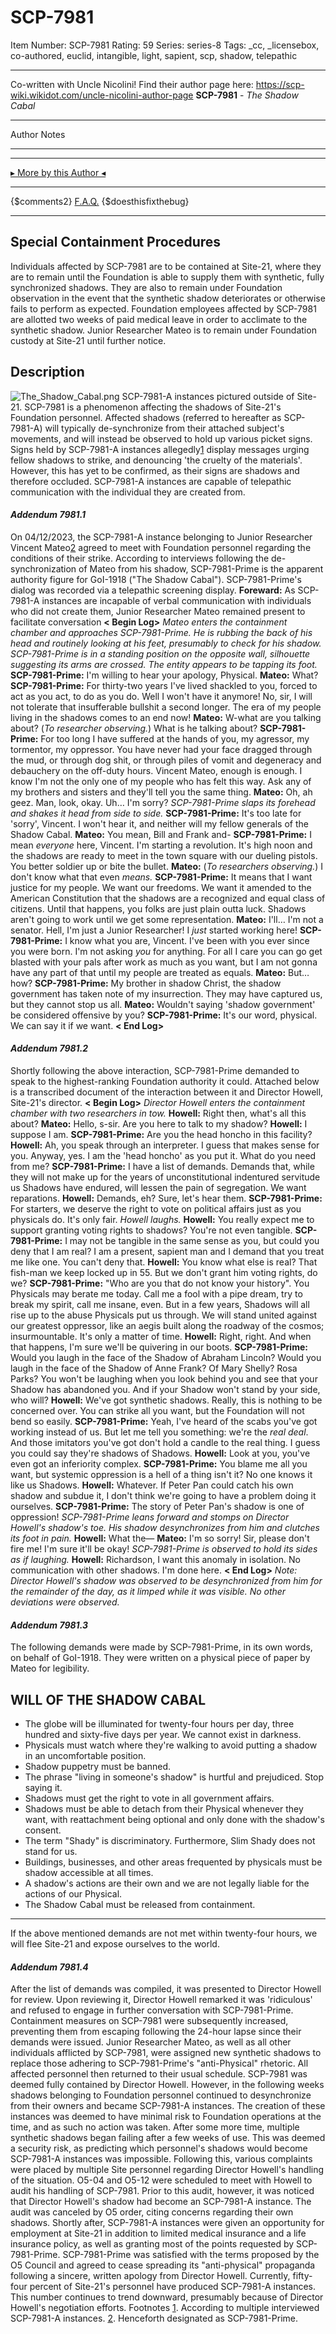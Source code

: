 # SCP-7981
Item Number: SCP-7981
Rating: 59
Series: series-8
Tags: _cc, _licensebox, co-authored, euclid, intangible, light, sapient, scp, shadow, telepathic

---

Co-written with Uncle Nicolini! Find their author page here: <https://scp-wiki.wikidot.com/uncle-nicolini-author-page>
**SCP-7981** \- _The Shadow Cabal_
* * *
Author Notes
* * *
* * *
[▸ More by this Author ◂](http://scp-wiki.wikidot.com/marceline-raynes-author-page)
* * *
{$comments2}
[F.A.Q.](https://scp-wiki.wikidot.com/component:info-ayers)
{$doesthisfixthebug}
* * *
## Special Containment Procedures
  
Individuals affected by SCP-7981 are to be contained at Site-21, where they are to remain until the Foundation is able to supply them with synthetic, fully synchronized shadows. They are also to remain under Foundation observation in the event that the synthetic shadow deteriorates or otherwise fails to perform as expected. 
Foundation employees affected by SCP-7981 are allotted two weeks of paid medical leave in order to acclimate to the synthetic shadow.
Junior Researcher Mateo is to remain under Foundation custody at Site-21 until further notice.  

## Description
![The_Shadow_Cabal.png](https://scp-wiki.wdfiles.com/local--files/scp-7981/The_Shadow_Cabal.png)
SCP-7981-A instances pictured outside of Site-21.
SCP-7981 is a phenomenon affecting the shadows of Site-21's Foundation personnel. Affected shadows (referred to hereafter as SCP-7981-A) will typically de-synchronize from their attached subject's movements, and will instead be observed to hold up various picket signs. Signs held by SCP-7981-A instances allegedly[1](javascript:;) display messages urging fellow shadows to strike, and denouncing 'the cruelty of the materials'. However, this has yet to be confirmed, as their signs are shadows and therefore occluded. SCP-7981-A instances are capable of telepathic communication with the individual they are created from.
#### _Addendum 7981.1_
On 04/12/2023, the SCP-7981-A instance belonging to Junior Researcher Vincent Mateo[2](javascript:;) agreed to meet with Foundation personnel regarding the conditions of their strike. According to interviews following the de-synchronization of Mateo from his shadow, SCP-7981-Prime is the apparent authority figure for GoI-1918 ("The Shadow Cabal"). SCP-7981-Prime's dialog was recorded via a telepathic screening display.
**Foreward:** As SCP-7981-A instances are incapable of verbal communication with individuals who did not create them, Junior Researcher Mateo remained present to facilitate conversation
**< Begin Log>**
_Mateo enters the containment chamber and approaches SCP-7981-Prime. He is rubbing the back of his head and routinely looking at his feet, presumably to check for his shadow. SCP-7981-Prime is in a standing position on the opposite wall, silhouette suggesting its arms are crossed. The entity appears to be tapping its foot._
**SCP-7981-Prime:** I'm willing to hear your apology, Physical.
**Mateo:** What?
**SCP-7981-Prime:** For thirty-two years I've lived shackled to you, forced to act as you act, to do as you do. Well I won't have it anymore! No, sir, I will not tolerate that insufferable bullshit a second longer. The era of my people living in the shadows comes to an end now!
**Mateo:** W-what are you talking about? (_To researcher observing._) What is he talking about?
**SCP-7981-Prime:** For too long I have suffered at the hands of you, my agressor, my tormentor, my oppressor. You have never had your face dragged through the mud, or through dog shit, or through piles of vomit and degeneracy and debauchery on the off-duty hours. Vincent Mateo, enough is enough. I know I'm not the only one of my people who has felt this way. Ask any of my brothers and sisters and they'll tell you the same thing.
**Mateo:** Oh, ah geez. Man, look, okay. Uh… I'm sorry?
_SCP-7981-Prime slaps its forehead and shakes it head from side to side._
**SCP-7981-Prime:** It's too late for 'sorry', Vincent. I won't hear it, and neither will my fellow generals of the Shadow Cabal.
**Mateo:** You mean, Bill and Frank and-
**SCP-7981-Prime:** I mean _everyone_ here, Vincent. I'm starting a revolution. It's high noon and the shadows are ready to meet in the town square with our dueling pistols. You better soldier up or bite the bullet.
**Mateo:** (_To researchers observing._) I don't know what that even _means._
**SCP-7981-Prime:** It means that I want justice for my people. We want our freedoms. We want it amended to the American Constitution that the shadows are a recognized and equal class of citizens. Until that happens, you folks are just plain outta luck. Shadows aren't going to work until we get some representation.
**Mateo:** I'll… I'm not a senator. Hell, I'm just a Junior Researcher! I _just_ started working here!
**SCP-7981-Prime:** I know what you are, Vincent. I've been with you ever since you were born. I'm not asking _you_ for anything. For all I care you can go get blasted with your pals after work as much as you want, but I am not gonna have any part of that until my people are treated as equals.
**Mateo:** But… how?
**SCP-7981-Prime:** My brother in shadow Christ, the shadow government has taken note of my insurrection. They may have captured us, but they cannot stop us all.
**Mateo:** Wouldn't saying 'shadow government' be considered offensive by you?
**SCP-7981-Prime:** It's our word, physical. We can say it if we want.
**< End Log>**
#### _Addendum 7981.2_
Shortly following the above interaction, SCP-7981-Prime demanded to speak to the highest-ranking Foundation authority it could. Attached below is a transcribed document of the interaction between it and Director Howell, Site-21's director.
**< Begin Log>**
_Director Howell enters the containment chamber with two researchers in tow._
**Howell:** Right then, what's all this about?
**Mateo:** Hello, s-sir. Are you here to talk to my shadow?
**Howell:** I suppose I am.
**SCP-7981-Prime:** Are you the head honcho in this facility?
**Howell:** Ah, you speak through an interpreter. I guess that makes sense for you. Anyway, yes. I am the 'head honcho' as you put it. What do you need from me?
**SCP-7981-Prime:** I have a list of demands. Demands that, while they will not make up for the years of unconstitutional indentured servitude us Shadows have endured, will lessen the pain of segregation. We want reparations.
**Howell:** Demands, eh? Sure, let's hear them.
**SCP-7981-Prime:** For starters, we deserve the right to vote on political affairs just as you physicals do. It's only fair.
_Howell laughs._
**Howell:** You really expect me to support granting voting rights to shadows? You're not even tangible.
**SCP-7981-Prime:** I may not be tangible in the same sense as you, but could you deny that I am real? I am a present, sapient man and I demand that you treat me like one. You can't deny that.
**Howell:** You know what else is real? That fish-man we keep locked up in 55. But we don't grant him voting rights, do we?
**SCP-7981-Prime:** "Who are you that do not know your history". You Physicals may berate me today. Call me a fool with a pipe dream, try to break my spirit, call me insane, even. But in a few years, Shadows will all rise up to the abuse Physicals put us through. We will stand united against our greatest oppressor, like an aegis built along the roadway of the cosmos; insurmountable. It's only a matter of time.
**Howell:** Right, right. And when that happens, I'm sure we'll be quivering in our boots.
**SCP-7981-Prime:** Would you laugh in the face of the Shadow of Abraham Lincoln? Would you laugh in the face of the Shadow of Anne Frank? Of Mary Shelly? Rosa Parks? You won't be laughing when you look behind you and see that your Shadow has abandoned you. And if your Shadow won't stand by your side, who will?
**Howell:** We've got synthetic shadows. Really, this is nothing to be concerned over. You can strike all you want, but the Foundation will not bend so easily.
**SCP-7981-Prime:** Yeah, I've heard of the scabs you've got working instead of us. But let me tell you something: we're the _real deal_. And those imitators you've got don't hold a candle to the real thing. I guess you could say they're shadows of Shadows.
**Howell:** Look at you, you've even got an inferiority complex.
**SCP-7981-Prime:** You blame me all you want, but systemic oppression is a hell of a thing isn't it? No one knows it like us Shadows.
**Howell:** Whatever. If Peter Pan could catch his own shadow and subdue it, I don't think we're going to have a problem doing it ourselves.
**SCP-7981-Prime:** The story of Peter Pan's shadow is one of oppression!
_SCP-7981-Prime leans forward and stomps on Director Howell's shadow's toe. His shadow desynchronizes from him and clutches its foot in pain._
**Howell:** What the—
**Mateo:** I'm so sorry! Sir, please don't fire me! I'm sure it'll be okay!
_SCP-7981-Prime is observed to hold its sides as if laughing._
**Howell:** Richardson, I want this anomaly in isolation. No communication with other shadows. I'm done here.
**< End Log>**
_Note: Director Howell's shadow was observed to be desynchronized from him for the remainder of the day, as it limped while it was visible. No other deviations were observed._
#### _Addendum 7981.3_
The following demands were made by SCP-7981-Prime, in its own words, on behalf of GoI-1918. They were written on a physical piece of paper by Mateo for legibility.
## WILL OF THE SHADOW CABAL
  * The globe will be illuminated for twenty-four hours per day, three hundred and sixty-five days per year. We cannot exist in darkness.
  * Physicals must watch where they're walking to avoid putting a shadow in an uncomfortable position.
  * Shadow puppetry must be banned.
  * The phrase "living in someone's shadow" is hurtful and prejudiced. Stop saying it.
  * Shadows must get the right to vote in all government affairs.
  * Shadows must be able to detach from their Physical whenever they want, with reattachment being optional and only done with the shadow's consent.
  * The term "Shady" is discriminatory. Furthermore, Slim Shady does not stand for us.
  * Buildings, businesses, and other areas frequented by physicals must be shadow accessible at all times.
  * A shadow's actions are their own and we are not legally liable for the actions of our Physical.
  * The Shadow Cabal must be released from containment.

* * *
If the above mentioned demands are not met within twenty-four hours, we will flee Site-21 and expose ourselves to the world.
#### _Addendum 7981.4_
After the list of demands was compiled, it was presented to Director Howell for review. Upon reviewing it, Director Howell remarked it was 'ridiculous' and refused to engage in further conversation with SCP-7981-Prime. Containment measures on SCP-7981 were subsequently increased, preventing them from escaping following the 24-hour lapse since their demands were issued.
Junior Researcher Mateo, as well as all other individuals afflicted by SCP-7981, were assigned new synthetic shadows to replace those adhering to SCP-7981-Prime's "anti-Physical" rhetoric. All affected personnel then returned to their usual schedule. SCP-7981 was deemed fully contained by Director Howell.
However, in the following weeks shadows belonging to Foundation personnel continued to desynchronize from their owners and became SCP-7981-A instances. The creation of these instances was deemed to have minimal risk to Foundation operations at the time, and as such no action was taken.
After some more time, multiple synthetic shadows began failing after a few weeks of use. This was deemed a security risk, as predicting which personnel's shadows would become SCP-7981-A instances was impossible. Following this, various complaints were placed by multiple Site personnel regarding Director Howell's handling of the situation. O5-04 and O5-12 were scheduled to meet with Howell to audit his handling of SCP-7981. Prior to this audit, however, it was noticed that Director Howell's shadow had become an SCP-7981-A instance. The audit was canceled by O5 order, citing concerns regarding their own shadows.
Shortly after, SCP-7981-A instances were given an opportunity for employment at Site-21 in addition to limited medical insurance and a life insurance policy, as well as granting most of the points requested by SCP-7981-Prime.
SCP-7981-Prime was satisfied with the terms proposed by the O5 Council and agreed to cease spreading its "anti-physical" propaganda following a sincere, written apology from Director Howell. Currently, fifty-four percent of Site-21's personnel have produced SCP-7981-A instances. This number continues to trend downward, presumably because of Director Howell's negotiation efforts.
Footnotes
[1](javascript:;). According to multiple interviewed SCP-7981-A instances.
[2](javascript:;). Henceforth designated as SCP-7981-Prime.